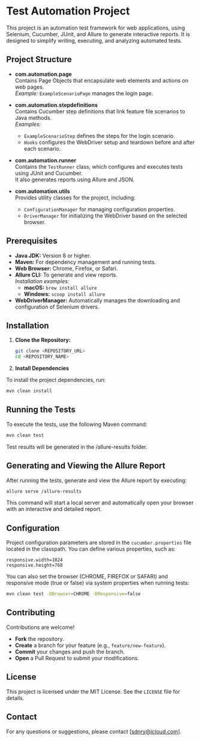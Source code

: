 # Test Automation Project

This project is an automation test framework for web applications, using Selenium, Cucumber, JUnit, and Allure to generate interactive reports. It is designed to simplify writing, executing, and analyzing automated tests.

## Project Structure

- **com.automation.page**  
  Contains Page Objects that encapsulate web elements and actions on web pages.  
  *Example:* `ExampleScenarioPage` manages the login page.

- **com.automation.stepdefinitions**  
  Contains Cucumber step definitions that link feature file scenarios to Java methods.  
  *Examples:*  
  - `ExampleScenarioStep` defines the steps for the login scenario.  
  - `Hooks` configures the WebDriver setup and teardown before and after each scenario.

- **com.automation.runner**  
  Contains the `TestRunner` class, which configures and executes tests using JUnit and Cucumber.  
  It also generates reports using Allure and JSON.

- **com.automation.utils**  
  Provides utility classes for the project, including:  
  - `ConfigurationManager` for managing configuration properties.  
  - `DriverManager` for initializing the WebDriver based on the selected browser.

## Prerequisites

- **Java JDK:** Version 8 or higher.
- **Maven:** For dependency management and running tests.
- **Web Browser:** Chrome, Firefox, or Safari.
- **Allure CLI:** To generate and view reports.  
  *Installation examples:*  
  - **macOS:** `brew install allure`  
  - **Windows:** `scoop install allure`
- **WebDriverManager:** Automatically manages the downloading and configuration of Selenium drivers.

## Installation

1. **Clone the Repository:**

   ```bash
   git clone <REPOSITORY_URL>
   cd <REPOSITORY_NAME>
   
2. **Install Dependencies**

To install the project dependencies, run:

```bash
mvn clean install
```

## Running the Tests

To execute the tests, use the following Maven command:

```bash
mvn clean test
```

Test results will be generated in the /allure-results folder.

## Generating and Viewing the Allure Report

After running the tests, generate and view the Allure report by executing:

```bash
allure serve /allure-results
```

This command will start a local server and automatically open your browser with an interactive and detailed report.

## Configuration

Project configuration parameters are stored in the `cucumber.properties` file located in the classpath. You can define various properties, such as:

```properties
responsive.width=1024
responsive.height=768
```

You can also set the browser (CHROME, FIREFOX or SAFARI) and responsive mode (true or false) via system properties when running tests:

```bash
mvn clean test -DBrowser=CHROME -DResponsive=false
```

## Contributing

Contributions are welcome!

- **Fork** the repository.
- **Create** a branch for your feature (e.g., `feature/new-feature`).
- **Commit** your changes and push the branch.
- **Open** a Pull Request to submit your modifications.

## License

This project is licensed under the MIT License. See the `LICENSE` file for details.

## Contact

For any questions or suggestions, please contact [sdnry@icloud.com].


